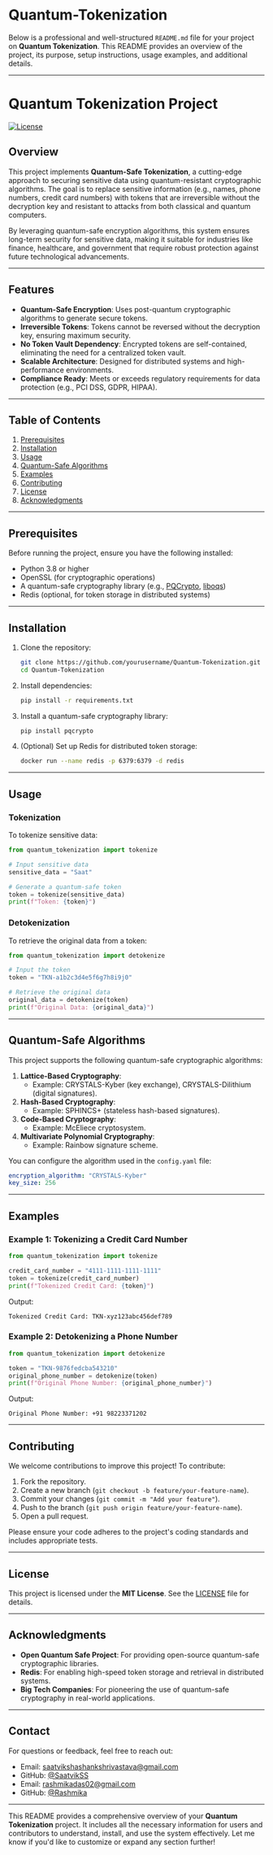 # Quantum-Tokenization
Below is a professional and well-structured `README.md` file for your project on **Quantum Tokenization**. This README provides an overview of the project, its purpose, setup instructions, usage examples, and additional details.

---

# Quantum Tokenization Project

[![License](https://img.shields.io/badge/License-MIT-blue.svg)](LICENSE)

## Overview

This project implements **Quantum-Safe Tokenization**, a cutting-edge approach to securing sensitive data using quantum-resistant cryptographic algorithms. The goal is to replace sensitive information (e.g., names, phone numbers, credit card numbers) with tokens that are irreversible without the decryption key and resistant to attacks from both classical and quantum computers.

By leveraging quantum-safe encryption algorithms, this system ensures long-term security for sensitive data, making it suitable for industries like finance, healthcare, and government that require robust protection against future technological advancements.

---

## Features

- **Quantum-Safe Encryption**: Uses post-quantum cryptographic algorithms to generate secure tokens.
- **Irreversible Tokens**: Tokens cannot be reversed without the decryption key, ensuring maximum security.
- **No Token Vault Dependency**: Encrypted tokens are self-contained, eliminating the need for a centralized token vault.
- **Scalable Architecture**: Designed for distributed systems and high-performance environments.
- **Compliance Ready**: Meets or exceeds regulatory requirements for data protection (e.g., PCI DSS, GDPR, HIPAA).

---

## Table of Contents

1. [Prerequisites](#prerequisites)
2. [Installation](#installation)
3. [Usage](#usage)
4. [Quantum-Safe Algorithms](#quantum-safe-algorithms)
5. [Examples](#examples)
6. [Contributing](#contributing)
7. [License](#license)
8. [Acknowledgments](#acknowledgments)

---

## Prerequisites

Before running the project, ensure you have the following installed:

- Python 3.8 or higher
- OpenSSL (for cryptographic operations)
- A quantum-safe cryptography library (e.g., [PQCrypto](https://pqcrypto.org/), [liboqs](https://github.com/open-quantum-safe/liboqs))
- Redis (optional, for token storage in distributed systems)

---

## Installation

1. Clone the repository:
   ```bash
   git clone https://github.com/yourusername/Quantum-Tokenization.git
   cd Quantum-Tokenization
   ```

2. Install dependencies:
   ```bash
   pip install -r requirements.txt
   ```

3. Install a quantum-safe cryptography library:
   ```bash
   pip install pqcrypto
   ```

4. (Optional) Set up Redis for distributed token storage:
   ```bash
   docker run --name redis -p 6379:6379 -d redis
   ```

---

## Usage

### Tokenization

To tokenize sensitive data:

```python
from quantum_tokenization import tokenize

# Input sensitive data
sensitive_data = "Saat"

# Generate a quantum-safe token
token = tokenize(sensitive_data)
print(f"Token: {token}")
```

### Detokenization

To retrieve the original data from a token:

```python
from quantum_tokenization import detokenize

# Input the token
token = "TKN-a1b2c3d4e5f6g7h8i9j0"

# Retrieve the original data
original_data = detokenize(token)
print(f"Original Data: {original_data}")
```

---

## Quantum-Safe Algorithms

This project supports the following quantum-safe cryptographic algorithms:

1. **Lattice-Based Cryptography**:
   - Example: CRYSTALS-Kyber (key exchange), CRYSTALS-Dilithium (digital signatures).
2. **Hash-Based Cryptography**:
   - Example: SPHINCS+ (stateless hash-based signatures).
3. **Code-Based Cryptography**:
   - Example: McEliece cryptosystem.
4. **Multivariate Polynomial Cryptography**:
   - Example: Rainbow signature scheme.

You can configure the algorithm used in the `config.yaml` file:

```yaml
encryption_algorithm: "CRYSTALS-Kyber"
key_size: 256
```

---

## Examples

### Example 1: Tokenizing a Credit Card Number

```python
from quantum_tokenization import tokenize

credit_card_number = "4111-1111-1111-1111"
token = tokenize(credit_card_number)
print(f"Tokenized Credit Card: {token}")
```

Output:
```
Tokenized Credit Card: TKN-xyz123abc456def789
```

### Example 2: Detokenizing a Phone Number

```python
from quantum_tokenization import detokenize

token = "TKN-9876fedcba543210"
original_phone_number = detokenize(token)
print(f"Original Phone Number: {original_phone_number}")
```

Output:
```
Original Phone Number: +91 98223371202
```

---

## Contributing

We welcome contributions to improve this project! To contribute:

1. Fork the repository.
2. Create a new branch (`git checkout -b feature/your-feature-name`).
3. Commit your changes (`git commit -m "Add your feature"`).
4. Push to the branch (`git push origin feature/your-feature-name`).
5. Open a pull request.

Please ensure your code adheres to the project's coding standards and includes appropriate tests.

---

## License

This project is licensed under the **MIT License**. See the [LICENSE](LICENSE) file for details.

---

## Acknowledgments

- **Open Quantum Safe Project**: For providing open-source quantum-safe cryptographic libraries.
- **Redis**: For enabling high-speed token storage and retrieval in distributed systems.
- **Big Tech Companies**: For pioneering the use of quantum-safe cryptography in real-world applications.

---

## Contact

For questions or feedback, feel free to reach out:

- Email: saatvikshashankshrivastava@gmail.com
- GitHub: [@SaatvikSS](https://github.com/SaatvikSS)
- Email: rashmikadas02@gmail.com
- GitHub: [@Rashmika](https://github.com/SillyLlam)
---

This README provides a comprehensive overview of your **Quantum Tokenization** project. It includes all the necessary information for users and contributors to understand, install, and use the system effectively. Let me know if you'd like to customize or expand any section further!

